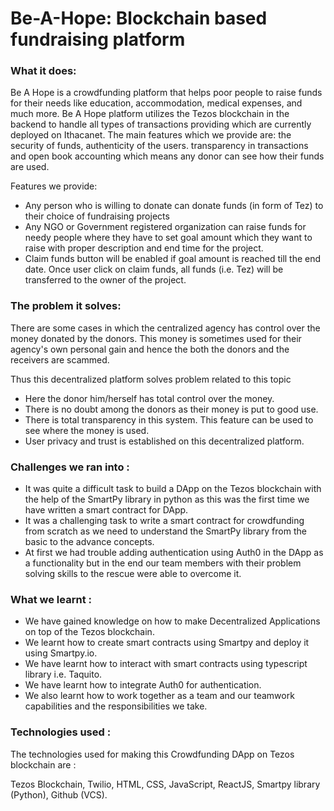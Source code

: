 # Be-A-Hope: Blockchain based fundraising platform

### What it does:

Be A Hope is a crowdfunding platform that helps poor people to raise funds for their needs like education, accommodation, medical expenses, and much more. Be A Hope platform utilizes the Tezos blockchain in the backend to handle all types of transactions providing which are currently deployed on Ithacanet. The main features which we provide are: the security of funds, authenticity of the users. transparency in transactions and open book accounting which means any donor can see how their funds are used.

Features we provide:

- Any person who is willing to donate can donate funds (in form of Tez) to their choice of fundraising projects
- Any NGO or Government registered organization can raise funds for needy people where they have to set goal amount which they want to raise with proper description and end time for the project.
- Claim funds button will be enabled if goal amount is reached till the end date. Once user click on claim funds, all funds (i.e. Tez) will be transferred to the owner of the project.

### The problem it solves:

There are some cases in which the centralized agency has control over the money donated by the donors. This money is sometimes used for their agency's own personal gain and hence the both the donors and the receivers are scammed. 

Thus this decentralized platform solves problem related to this topic

- Here the donor him/herself has total control over the money.
- There is no doubt among the donors as their money is put to good use.
- There is total transparency in this system. This feature can be used to see where the money is used.
- User privacy and trust is established on this decentralized platform.

### Challenges we ran into :

- It was quite a difficult task to build a DApp on the Tezos blockchain with the help of the SmartPy library in python as this was the first time we have written a smart contract for DApp.
- It was a challenging task to write a smart contract for crowdfunding from scratch as we need to understand the SmartPy library from the basic to the advance concepts.
- At first we had trouble adding authentication using Auth0 in the DApp as a functionality but in the end our team members with their problem solving skills to the rescue were able to overcome it.

### What we learnt :

- We have gained knowledge on how to make Decentralized Applications on top of the Tezos blockchain.
- We learnt how to create smart contracts using Smartpy and deploy it using Smartpy.io.
- We have learnt how to interact with smart contracts using typescript library i.e. Taquito.
- We have learnt how to integrate Auth0 for authentication.
- We also learnt how to work together as a team and our teamwork capabilities and the responsibilities we take.

### Technologies used :

The technologies used for making this Crowdfunding DApp on Tezos blockchain are :

Tezos Blockchain, Twilio,  HTML, CSS, JavaScript, ReactJS, Smartpy library (Python), Github (VCS).
